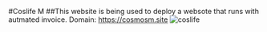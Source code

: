 #Coslife M
##This website is being used to deploy a websote that runs with autmated invoice.
Domain: https://cosmosm.site
![coslife](https://github.com/codewithcosmos/coslife-m/assets/163349688/c091f7e9-ca98-4686-a7ef-490386b34723)
